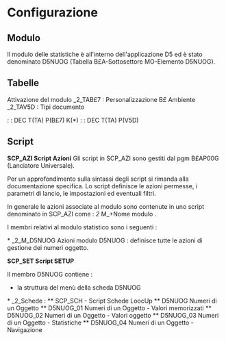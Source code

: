 # Configurazione

## Modulo
Il modulo delle statistiche è all'interno dell'applicazione D5 ed è stato denominato D5NUOG (Tabella B£A-Sottosettore MO-Elemento D5NUOG).


## Tabelle
Attivazione del modulo
_2_TAB£7 :  Personalizzazione B£ Ambiente
_2_TAV5D :  Tipi documento

 :  : DEC T(TA) P(B£7) K(\*)
 :  : DEC T(TA) P(V5D)


## Script
**SCP_AZI    Script Azioni**
Gli script in SCP_AZI sono gestiti dal pgm B£AP00G (Lanciatore Universale).

Per un approfondimento sulla sintassi degli script si rimanda alla documentazione specifica. Lo script definisce le azioni permesse, i parametri di lancio, le impostazioni ed eventuali filtri.

In generale le azioni associate al modulo sono contenute in uno script denominato in SCP_AZI come : 
_2_ M_+Nome modulo .

I membri relativi al modulo statistico sono i seguenti : 

 \* _2_M_D5NUOG Azioni modulo D5NUOG :  definisce tutte le azioni di gestione dei numeri oggetto.


**SCP_SET    Script SETUP**

Il membro D5NUOG contiene : 

- la struttura del menù della scheda D5NUOG


 \* _2_Schede : 
 \*\* SCP_SCH - Script Schede LoocUp
 \*\* D5NUOG      Numeri di un Oggetto
 \*\* D5NUOG_01   Numeri di un Oggetto - Valori memorizzati
 \*\* D5NUOG_02   Numeri di un Oggetto - Valori oggetto
 \*\* D5NUOG_03   Numeri di un Oggetto - Statistiche
 \*\* D5NUOG_04   Numeri di un Oggetto - Navigazione
